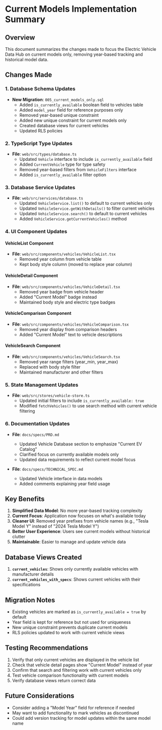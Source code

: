 # Current Models Implementation Summary

## Overview
This document summarizes the changes made to focus the Electric Vehicle Data Hub on current models only, removing year-based tracking and historical model data.

## Changes Made

### 1. Database Schema Updates
- **New Migration**: `005_current_models_only.sql`
  - Added `is_currently_available` boolean field to vehicles table
  - Added `model_year` field for reference purposes only
  - Removed year-based unique constraint
  - Added new unique constraint for current models only
  - Created database views for current vehicles
  - Updated RLS policies

### 2. TypeScript Type Updates
- **File**: `web/src/types/database.ts`
  - Updated `Vehicle` interface to include `is_currently_available` field
  - Added `CurrentVehicle` type for type safety
  - Removed year-based filters from `VehicleFilters` interface
  - Added `is_currently_available` filter option

### 3. Database Service Updates
- **File**: `web/src/services/database.ts`
  - Updated `VehicleService.list()` to default to current vehicles only
  - Updated `VehicleService.getWithDetails()` to filter current vehicles
  - Updated `VehicleService.search()` to default to current vehicles
  - Added `VehicleService.getCurrentVehicles()` method

### 4. UI Component Updates

#### VehicleList Component
- **File**: `web/src/components/vehicles/VehicleList.tsx`
  - Removed year column from vehicle table
  - Kept body style column (moved to replace year column)

#### VehicleDetail Component
- **File**: `web/src/components/vehicles/VehicleDetail.tsx`
  - Removed year badge from vehicle header
  - Added "Current Model" badge instead
  - Maintained body style and electric type badges

#### VehicleComparison Component
- **File**: `web/src/components/vehicles/VehicleComparison.tsx`
  - Removed year display from comparison headers
  - Added "Current Model" text to vehicle descriptions

#### VehicleSearch Component
- **File**: `web/src/components/vehicles/VehicleSearch.tsx`
  - Removed year range filters (year_min, year_max)
  - Replaced with body style filter
  - Maintained manufacturer and other filters

### 5. State Management Updates
- **File**: `web/src/stores/vehicle-store.ts`
  - Updated initial filters to include `is_currently_available: true`
  - Modified `fetchVehicles()` to use search method with current vehicle filtering

### 6. Documentation Updates
- **File**: `docs/specs/PRD.md`
  - Updated Vehicle Database section to emphasize "Current EV Catalog"
  - Clarified focus on currently available models only
  - Updated data requirements to reflect current model focus

- **File**: `docs/specs/TECHNICAL_SPEC.md`
  - Updated Vehicle interface in data models
  - Added comments explaining year field usage

## Key Benefits

1. **Simplified Data Model**: No more year-based tracking complexity
2. **Current Focus**: Application now focuses on what's available today
3. **Cleaner UI**: Removed year prefixes from vehicle names (e.g., "Tesla Model Y" instead of "2024 Tesla Model Y")
4. **Better User Experience**: Users see current models without historical clutter
5. **Maintainable**: Easier to manage and update vehicle data

## Database Views Created

1. **`current_vehicles`**: Shows only currently available vehicles with manufacturer details
2. **`current_vehicles_with_specs`**: Shows current vehicles with their specifications

## Migration Notes

- Existing vehicles are marked as `is_currently_available = true` by default
- Year field is kept for reference but not used for uniqueness
- New unique constraint prevents duplicate current models
- RLS policies updated to work with current vehicle views

## Testing Recommendations

1. Verify that only current vehicles are displayed in the vehicle list
2. Check that vehicle detail pages show "Current Model" instead of year
3. Confirm that search and filtering work with current vehicles only
4. Test vehicle comparison functionality with current models
5. Verify database views return correct data

## Future Considerations

- Consider adding a "Model Year" field for reference if needed
- May want to add functionality to mark vehicles as discontinued
- Could add version tracking for model updates within the same model name
